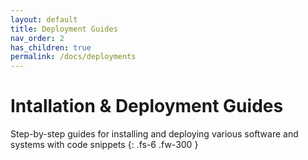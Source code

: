 ```yaml
---
layout: default
title: Deployment Guides
nav_order: 2
has_children: true
permalink: /docs/deployments
---
```


# Intallation & Deployment Guides

Step-by-step guides for installing and deploying various software and systems with code snippets
{: .fs-6 .fw-300 }
